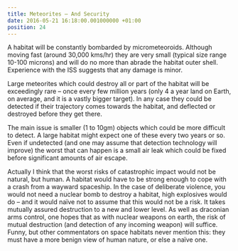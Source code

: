 ```yaml
---
title: Meteorites – And Security
date: 2016-05-21 16:18:00.001000000 +01:00
position: 24
---
```


A habitat will be constantly bombarded by micrometeoroids. Although moving fast (around 30,000 kms/hr) they are very small (typical size range 10-100 microns) and will do no more than abrade the habitat outer shell. Experience with the ISS suggests that any damage is minor.

Large meteorites which could destroy all or part of the habitat will be exceedingly rare – once every few million years  (only 4 a year land on Earth, on average, and it is a vastly bigger target). In any case they could be detected if their trajectory comes towards the habitat, and deflected or destroyed before they get there.

The main issue is smaller (1 to 10gm) objects which could be more difficult to detect. A large habitat might expect one of these every two years or so. Even if undetected (and one may assume that detection  technology will improve) the worst that can happen is a small air leak which could be fixed before significant amounts of air escape.

Actually I think that the worst risks of catastrophic impact would not be natural, but human. A habitat would have to be strong enough to cope with a crash from a wayward spaceship. In the case of deliberate violence, you would not need a nuclear bomb to destroy a habitat, high explosives would do – and it would naïve not to assume that this would not be a risk. It takes mutually assured destruction to a new and lower level. As well as draconian arms control, one hopes that as with nuclear weapons on earth, the risk of mutual destruction (and detection of any incoming weapon) will suffice. Funny, but other commentators on space habitats never mention this: they must have a more benign view of human nature, or else a naïve one.

